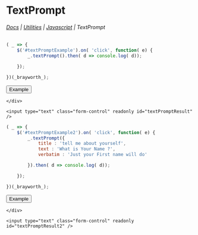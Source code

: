 # TextPrompt

###### [Docs](/docs/) | [Utilities](/docs/utilities) | [Javascript](/docs/utilities_javascript) | TextPrompt

```javascript
( _ => {
    $('#textPromptExample').on( 'click', function( e) {
        _.textPrompt().then( d => console.log( d));

    });

})(_brayworth_);
```
<div class="input-group">
    <div class="input-group-prepend">
        <button id="textPromptExample" class="btn btn-primary">Example</button>

    </div>

    <input type="text" class="form-control" readonly id="textPromptResult" />

</div>

<script>
( _ => {
    $('#textPromptExample').on( 'click', function( e) {
        _.textPrompt().then( d => $('#textPromptResult').val( d));

    });

})(_brayworth_);
</script>

```javascript
( _ => {
    $('#textPromptExample2').on( 'click', function( e) {
        _.textPrompt({
            title : 'tell me about yourself',
            text : 'What is Your Name ?',
            verbatim : 'Just your First name will do'

        }).then( d => console.log( d));

    });

})(_brayworth_);
```
<div class="input-group">
    <div class="input-group-prepend">
        <button id="textPromptExample2" class="btn btn-primary">Example</button>

    </div>

    <input type="text" class="form-control" readonly id="textPromptResult2" />

</div>

<script>
( _ => {
    $('#textPromptExample2').on( 'click', function( e) {
        _.textPrompt({
            title : 'tell me about yourself',
            text : 'What is Your Name?',
            verbatim : 'Just your First name will do'

        }).then( d => $('#textPromptResult2').val( d));

    });

})(_brayworth_);
</script>